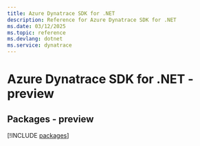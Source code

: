 ```yaml
---
title: Azure Dynatrace SDK for .NET
description: Reference for Azure Dynatrace SDK for .NET
ms.date: 03/12/2025
ms.topic: reference
ms.devlang: dotnet
ms.service: dynatrace
---
```

# Azure Dynatrace SDK for .NET - preview
## Packages - preview
[!INCLUDE [packages](dynatrace-index.md)]